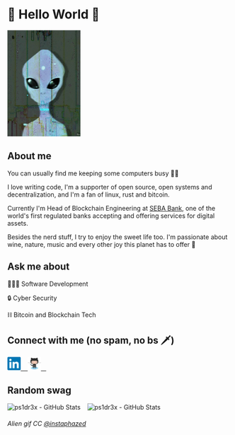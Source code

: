 # 👾 Hello World 👾

<img src="https://raw.githubusercontent.com/ps1dr3x/ps1dr3x/master/resources/alien.gif" width="165" height="240">

## About me

You can usually find me keeping some computers busy 🏴‍☠️

I love writing code, I'm a supporter of open source, open systems and decentralization, and I'm a fan of linux, rust and bitcoin.

Currently I'm Head of Blockchain Engineering at [SEBA Bank](https://seba.swiss/ "SEBA Bank"), one of the world's first regulated banks accepting and offering services for digital assets.

Besides the nerd stuff, I try to enjoy the sweet life too. I'm passionate about wine, nature, music and every other joy this planet has to offer 🍷

## Ask me about

👨🏼‍💻  Software Development

🔒  Cyber Security

⛓  Bitcoin and Blockchain Tech

## Connect with me (no spam, no bs 🗡️)

<a href="https://www.linkedin.com/in/michelefederici/" target="_blank">
    <img alt="Michele Federici - LinkedIn" width="30px" src="https://raw.githubusercontent.com/ps1dr3x/ps1dr3x/master/resources/linkedin.svg" />&nbsp; &nbsp;
</a>
<a href="https://github.com/ps1dr3x" target="_blank">
    <img alt="Michele Federici - GitHub" width="30px" src="https://raw.githubusercontent.com/ps1dr3x/ps1dr3x/master/resources/github.svg" />&nbsp; &nbsp;
</a>

## Random swag

<img src="https://github-readme-stats.vercel.app/api?username=ps1dr3x&show_icons=true&count_private=true&theme=radical" alt="ps1dr3x - GitHub Stats">&nbsp; &nbsp;
<img src="https://github-readme-stats.vercel.app/api/top-langs/?username=ps1dr3x&layout=compact&show_icons=true&count_private=true&theme=radical" alt="ps1dr3x - GitHub Stats">

###### Alien gif CC [@instaphazed](https://linktr.ee/instaphazed)
